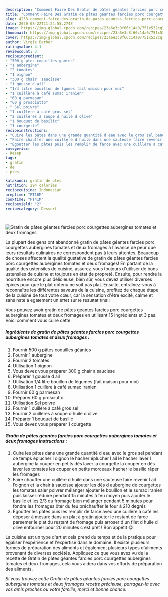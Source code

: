 ```yaml
---
description: "Comment Faire Des Gratin de pâtes géantes farcies porc courgettes aubergines tomates et deux fromages"
title: "Comment Faire Des Gratin de pâtes géantes farcies porc courgettes aubergines tomates et deux fromages"
slug: 4253-comment-faire-des-gratin-de-pates-geantes-farcies-porc-courgettes-aubergines-tomates-et-deux-fromages
date: 2020-08-22T21:24:55.274Z
image: https://img-global.cpcdn.com/recipes/23a6e3c8f66c14a0/751x532cq70/gratin-de-pates-geantes-farcies-porc-courgettes-aubergines-tomates-et-deux-fromages-photo-principale-de-la-recette.jpg
thumbnail: https://img-global.cpcdn.com/recipes/23a6e3c8f66c14a0/751x532cq70/gratin-de-pates-geantes-farcies-porc-courgettes-aubergines-tomates-et-deux-fromages-photo-principale-de-la-recette.jpg
cover: https://img-global.cpcdn.com/recipes/23a6e3c8f66c14a0/751x532cq70/gratin-de-pates-geantes-farcies-porc-courgettes-aubergines-tomates-et-deux-fromages-photo-principale-de-la-recette.jpg
author: Virgie Barber
ratingvalue: 4.1
reviewcount: 3
recipeingredient:
- "500 g ptes coquilles gantes"
- "1 aubergine"
- "2 tomates"
- "1 oignon"
- "300 g chair  saucisse"
- "1 gousse d ail"
- "1/4 litre bouillon de lgumes fait maison pour moi"
- "1 cuillère à café sumac iranien"
- "60 g parmesan"
- "60 g prosciutto"
- " Sel poivre"
- "1 cuillère à café gros sel"
- "2 cuillères à soupe d huile d olive"
- "1 bouquet de basilic"
- "1 courgette"
recipeinstructions:
- "Cuire les pâtes dans une grande quantité d eau avec le gros sel pendant ce temps éplucher l oignon le hacher éplucher l ail le hacher laver l aubergine la couper en petits dés laver la courgette la couper en dés laver les tomates les couper en petits morceaux hacher le basilic râper les fromages"
- "Faire chauffer une cuillère d huile dans une sauteuse faire revenir l ail l’oignon et la chair à saucisse ajouter les dés d aubergine de courgettes les tomates saler poivrer mélanger ajouter le bouillon et le sumac iranien puis laisser réduire pendant 15 minutes à feu moyen puis ajouter le basilic et les 2/3 du fromage bien mélanger pendant 5 minutes pour fondre les fromages ôter du feu préchauffer le four à 210 degrés"
- "Égoutter les pâtes puis les remplir de farce avec une cuillère à café les déposer à mesure dans un plat à gratin ajouter le restant de farce parsemer le plat du restant de fromage puis arroser d un filet d huile d olive enfourner pour 20 minutes c est prêt ! Bon appétit 😋"
categories:
- Resep
tags:
- gratin
- de
- ptes

katakunci: gratin de ptes 
nutrition: 294 calories
recipecuisine: Indonesian
preptime: "PT16M"
cooktime: "PT41M"
recipeyield: "2"
recipecategory: Dessert

---
```



![Gratin de pâtes géantes farcies porc courgettes aubergines tomates et deux fromages](https://img-global.cpcdn.com/recipes/23a6e3c8f66c14a0/751x532cq70/gratin-de-pates-geantes-farcies-porc-courgettes-aubergines-tomates-et-deux-fromages-photo-principale-de-la-recette.jpg)

La plupart des gens ont abandonné gratin de pâtes géantes farcies porc courgettes aubergines tomates et deux fromages à l'avance de peur que leurs résultats culinaires ne correspondent pas à leurs attentes. Beaucoup de choses affectent la qualité gustative de gratin de pâtes géantes farcies porc courgettes aubergines tomates et deux fromages! En partant de la qualité des ustensiles de cuisine, assurez-vous toujours d'utiliser de bons ustensiles de cuisine et toujours en état de propreté. Ensuite, pour rendre la nourriture encore plus délicieuse, bien sûr, vous devez utiliser diverses épices pour que le plat obtenu ne soit pas plat. Ensuite, entraînez-vous à reconnaître les différentes saveurs de la cuisine, profitez de chaque étape de la cuisine de tout votre cœur, car la sensation d'être excité, calme et sans hâte a également un effet sur le résultat final!

<!--inarticleads1-->

Vous pouvez avoir gratin de pâtes géantes farcies porc courgettes aubergines tomates et deux fromages en utilisant 15 Ingrédients et 3 pas. Voici comment vous cuire cette.

##### Ingrédients de gratin de pâtes géantes farcies porc courgettes aubergines tomates et deux fromages :

1. Fournir 500 g pâtes coquilles géantes
1. Fournir 1 aubergine
1. Fournir 2 tomates
1. Utilisation 1 oignon
1. Vous devez vous préparer 300 g chair à saucisse
1. Préparer 1 gousse d ail
1. Utilisation 1/4 litre bouillon de légumes (fait maison pour moi)
1. Utilisation 1 cuillère à café sumac iranien
1. Fournir 60 g parmesan
1. Préparer 60 g prosciutto
1. Utilisation  Sel poivre
1. Fournir 1 cuillère à café gros sel
1. Fournir 2 cuillères à soupe d huile d olive
1. Préparer 1 bouquet de basilic
1. Vous devez vous préparer 1 courgette




<!--inarticleads2-->

##### Gratin de pâtes géantes farcies porc courgettes aubergines tomates et deux fromages instructions :

1. Cuire les pâtes dans une grande quantité d eau avec le gros sel pendant ce temps éplucher l oignon le hacher éplucher l ail le hacher laver l aubergine la couper en petits dés laver la courgette la couper en dés laver les tomates les couper en petits morceaux hacher le basilic râper les fromages
1. Faire chauffer une cuillère d huile dans une sauteuse faire revenir l ail l’oignon et la chair à saucisse ajouter les dés d aubergine de courgettes les tomates saler poivrer mélanger ajouter le bouillon et le sumac iranien puis laisser réduire pendant 15 minutes à feu moyen puis ajouter le basilic et les 2/3 du fromage bien mélanger pendant 5 minutes pour fondre les fromages ôter du feu préchauffer le four à 210 degrés
1. Égoutter les pâtes puis les remplir de farce avec une cuillère à café les déposer à mesure dans un plat à gratin ajouter le restant de farce parsemer le plat du restant de fromage puis arroser d un filet d huile d olive enfourner pour 20 minutes c est prêt ! Bon appétit 😋




<!--inarticleads1-->

<p>
La cuisine est un type d'art et cela prend du temps et de la pratique pour égaliser l'expérience et l'expertise dans le domaine. Il existe plusieurs formes de préparation des aliments et également plusieurs types d'aliments provenant de diverses sociétés. Appliquez ce que vous avez vu de la recette de Gratin de pâtes géantes farcies porc courgettes aubergines tomates et deux fromages, cela vous aidera dans vos efforts de préparation des aliments.
</p>

<p>
<i>Si vous trouvez cette Gratin de pâtes géantes farcies porc courgettes aubergines tomates et deux fromages recette précieuse, partagez-la avec vos amis proches ou votre famille, merci et bonne chance.</i>
</p>
